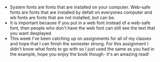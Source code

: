 * System fonts are fonts that are installed on your computer. Web-safe fonts are fonts that are installed by defalt on everyones computer and wb fonts are fonts that are not installed, but can be.
* It is important because if you put in a web font instead of a web-safe font, then people who don't have the web font can still see the text that you want desplayed.
* This week I've been catching up on assignments for all of my classes and hope that I can finish the semester strong. For this assignment I didn't know what fonts to go with so I just used the same as you had in the example, hope you enjoy the book though- it's an amazing read!